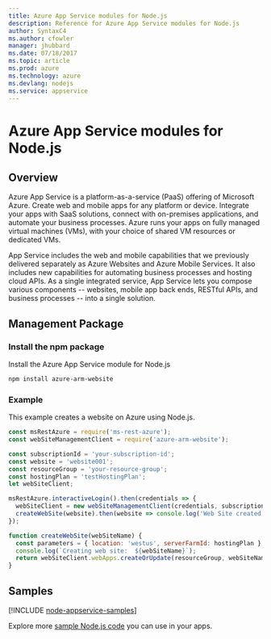 ```yaml
---
title: Azure App Service modules for Node.js
description: Reference for Azure App Service modules for Node.js
author: SyntaxC4
ms.author: cfowler
manager: jhubbard
ms.date: 07/18/2017
ms.topic: article
ms.prod: azure
ms.technology: azure
ms.devlang: nodejs
ms.service: appservice
---
```


# Azure App Service modules for Node.js

## Overview

Azure App Service is a platform-as-a-service (PaaS) offering of Microsoft Azure. Create web and mobile apps for any platform or device. Integrate your apps with SaaS solutions, connect with on-premises applications, and automate your business processes. Azure runs your apps on fully managed virtual machines (VMs), with your choice of shared VM resources or dedicated VMs.

App Service includes the web and mobile capabilities that we previously delivered separately as Azure Websites and Azure Mobile Services. It also includes new capabilities for automating business processes and hosting cloud APIs. As a single integrated service, App Service lets you compose various components -- websites, mobile app back ends, RESTful APIs, and business processes -- into a single solution.

## Management Package

### Install the npm package

Install the Azure App Service module for Node.js

```bash
npm install azure-arm-website
```

### Example

This example creates a website on Azure using Node.js.

```javascript
const msRestAzure = require('ms-rest-azure');
const webSiteManagementClient = require('azure-arm-website');

const subscriptionId = 'your-subscription-id';
const website = 'website001';
const resourceGroup = 'your-resource-group';
const hostingPlan = 'testHostingPlan';
let webSiteClient;

msRestAzure.interactiveLogin().then(credentials => {
  webSiteClient = new webSiteManagementClient(credentials, subscriptionId);
  createWebSite(website).then(website => console.log('Web Site created successfully', website));
});

function createWebSite(webSiteName) {
  const parameters = { location: 'westus', serverFarmId: hostingPlan };
  console.log(`Creating web site:  ${webSiteName}`);
  return webSiteClient.webApps.createOrUpdate(resourceGroup, webSiteName, parameters, null);
}
```

## Samples

[!INCLUDE [node-appservice-samples](../docs-ref-conceptual/includes/appservice-samples.md)]

Explore more [sample Node.js code](https://azure.microsoft.com/resources/samples/?platform=nodejs) you can use in your apps.
